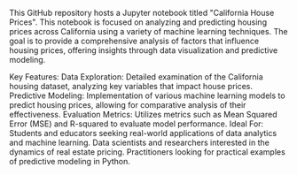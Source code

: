 This GitHub repository hosts a Jupyter notebook titled "California House Prices". This notebook is focused on analyzing and predicting housing prices across California using a variety of machine learning techniques. The goal is to provide a comprehensive analysis of factors that influence housing prices, offering insights through data visualization and predictive modeling.

Key Features:
    Data Exploration: Detailed examination of the California housing dataset, analyzing key variables that impact house prices.
    Predictive Modeling: Implementation of various machine learning models to predict housing prices, allowing for comparative analysis of their effectiveness.
    Evaluation Metrics: Utilizes metrics such as Mean Squared Error (MSE) and R-squared to evaluate model performance.
    Ideal For:
    Students and educators seeking real-world applications of data analytics and machine learning.
    Data scientists and researchers interested in the dynamics of real estate pricing.
    Practitioners looking for practical examples of predictive modeling in Python.